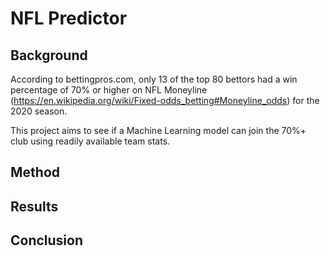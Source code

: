 # NFL Predictor 

## Background
According to bettingpros.com, only 13 of the top 80 bettors had a win percentage of 70% or higher on
NFL Moneyline (https://en.wikipedia.org/wiki/Fixed-odds_betting#Moneyline_odds) for the 2020 season.

This project aims to see if a Machine Learning model can join the 70%+ club using readily available team stats.

## Method

## Results

## Conclusion



